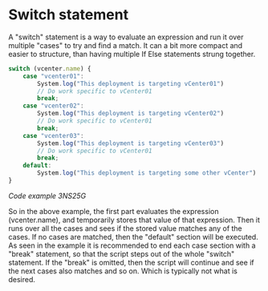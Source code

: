 # Switch statement

A "switch" statement is a way to evaluate an expression and run it over multiple "cases" to try and find a match.
It can a bit more compact and easier to structure, than having multiple If Else statements strung together.

```javascript 
switch (vcenter.name) {
    case "vcenter01":
        System.log("This deployment is targeting vCenter01")
        // Do work specific to vCenter01
        break;
    case "vcenter02":
        System.log("This deployment is targeting vCenter02")
        // Do work specific to vCenter01
        break;
    case "vcenter03":
        System.log("This deployment is targeting vCenter03")
        // Do work specific to vCenter01
        break;
    default:
        System.log("This deployment is targeting some other vCenter")
}
```
_Code example 3NS25G_

So in the above example, the first part evaluates the expression (vcenter.name), and temporarily stores that value of that expression.
Then it runs over all the cases and sees if the stored value matches any of the cases.
If no cases are matched, then the "default" section will be executed.
As seen in the example it is recommended to end each case section with a "break" statement, so that the script steps out of the whole "switch" statement.
If the "break" is omitted, then the script will continue and see if the next cases also matches and so on. Which is typically not what is desired.